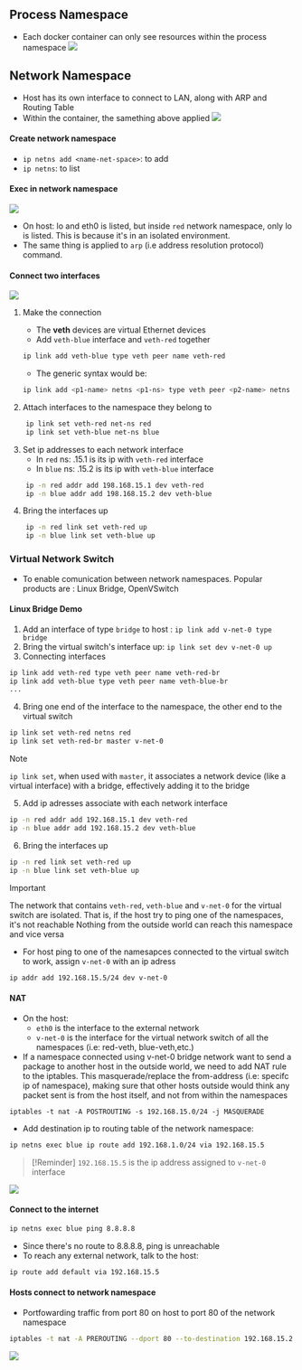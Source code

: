 
## Process Namespace 
- Each docker container can only see resources within the process namespace
![](../../../img/Pasted%20image%2020250521130006.png)

## Network Namespace 
- Host has its own interface to connect to LAN, along with ARP and Routing Table 
- Within the container, the samething above applied
![](../../../img/Pasted%20image%2020250521130254.png)

#### Create network namespace 
- `ip netns add <name-net-space>`: to add
- `ip netns`: to list 
#### Exec in network namespace 
![](../../../img/Pasted%20image%2020250521130829.png)
- On host: lo and eth0 is listed, but inside `red` network namespace, only lo is listed. This is because it's in an isolated environment. 
- The same thing is applied to `arp` (i.e address resolution protocol) command.

#### Connect two interfaces 
![](../../../img/Pasted%20image%2020250521133306.png)

1. Make the connection
	- The **veth** devices are virtual Ethernet devices
	- Add `veth-blue` interface and `veth-red` together 
	```bash
	ip link add veth-blue type veth peer name veth-red
	```

	- The generic syntax would be: 
	```bash
	ip link add <p1-name> netns <p1-ns> type veth peer <p2-name> netns <p2-ns>
	```

2. Attach interfaces to the namespace they belong to 
```bash
	ip link set veth-red net-ns red	
	ip link set veth-blue net-ns blue	
```

3. Set ip addresses to each network interface
	- In `red` ns:  .15.1 is its ip with `veth-red` interface
	- In `blue` ns:  .15.2 is its ip with `veth-blue` interface
```bash
	ip -n red addr add 198.168.15.1 dev veth-red
	ip -n blue addr add 198.168.15.2 dev veth-blue 
```
4. Bring the interfaces up 
```bash 
	ip -n red link set veth-red up
	ip -n blue link set veth-blue up
```

### Virtual Network Switch
- To enable comunication between network namespaces. Popular products are
  : Linux Bridge, OpenVSwitch 
#### Linux Bridge Demo
1. Add an interface of type `bridge` to host : `ip link add v-net-0 type bridge`
2. Bring the virtual switch's interface up: `ip link set dev v-net-0 up`
3.  Connecting interfaces
```bash
ip link add veth-red type veth peer name veth-red-br
ip link add veth-blue type veth peer name veth-blue-br
...
```

4. Bring one end of the interface to the namespace, the other end to the virtual switch
```bash
ip link set veth-red netns red
ip link set veth-red-br master v-net-0
```

>[!Note]  
>`ip link set`, when used with `master`, it associates a network device (like a virtual interface) with a bridge, effectively adding it to the bridge

5. Add ip adresses associate with each network interface
```bash
ip -n red addr add 192.168.15.1 dev veth-red
ip -n blue addr add 192.168.15.2 dev veth-blue
```

6. Bring the interfaces up 
```bash 
ip -n red link set veth-red up
ip -n blue link set veth-blue up
```

>[!Important]
> The network that contains `veth-red`, `veth-blue` and `v-net-0` for the virtual switch are isolated. That is, if the host try to ping one of the namespaces, it's not reachable
> Nothing from the outside world can reach this namespace and vice versa

- For host ping to one of the namesapces connected to the virtual switch to work, assign `v-net-0` with an ip adress
```bash
ip addr add 192.168.15.5/24 dev v-net-0
```

#### NAT 
- On the host: 
	- `eth0` is the interface to the external network
	- `v-net-0` is the interface for the virtual network switch of all the namespaces (i.e: red-veth, blue-veth,etc.)
- If a namespace connected using v-net-0 bridge network want to send a package to another host in the outside world, we need to add NAT rule to the iptables. This masquerade/replace the from-address (i.e:  specifc ip of namespace), making sure that other hosts outside would think any packet sent is from the host itself, and not from within the namespaces
```
iptables -t nat -A POSTROUTING -s 192.168.15.0/24 -j MASQUERADE

```
- Add destination ip to routing table of the network namespace: 
```bash
ip netns exec blue ip route add 192.168.1.0/24 via 192.168.15.5
```
>[!Reminder] `192.168.15.5` is the ip address assigned to `v-net-0` interface


![](../../../img/Pasted%20image%2020250521220435.png)

#### Connect to the internet

```bash
ip netns exec blue ping 8.8.8.8
```

- Since there's no route to 8.8.8.8, ping is unreachable
- To reach any external network, talk to the host:
```bash
ip route add default via 192.168.15.5
```

#### Hosts connect to network namespace 
- Portfowarding traffic from port 80 on host to port 80 of the network namespace 
```bash
iptables -t nat -A PREROUTING --dport 80 --to-destination 192.168.15.2:80 -j DNAT
```

![](../../../img/Pasted%20image%2020250521221803.png)